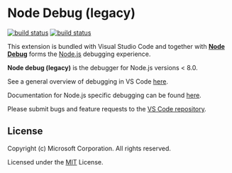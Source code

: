 # Node Debug (legacy)

[![build status](https://travis-ci.org/Microsoft/vscode-node-debug.svg?branch=master)](https://travis-ci.org/Microsoft/vscode-node-debug)
[![build status](https://ci.appveyor.com/api/projects/status/t74psolxi3k7bcjp/branch/master?svg=true)](https://ci.appveyor.com/project/weinand/vscode-node-debug)

This extension is bundled with Visual Studio Code and together with [**Node Debug**](https://github.com/microsoft/vscode-node-debug2) forms the [Node.js](https://nodejs.org) debugging experience.

**Node debug (legacy)** is the debugger for Node.js versions < 8.0.

See a general overview of debugging in VS Code [here](https://code.visualstudio.com/docs/editor/debugging).

Documentation for Node.js specific debugging can be found [here](https://code.visualstudio.com/docs/nodejs/nodejs-debugging).

Please submit bugs and feature requests to the [VS Code repository](https://github.com/microsoft/vscode/issues).


## License

Copyright (c) Microsoft Corporation. All rights reserved.

Licensed under the [MIT](LICENSE.txt) License.
